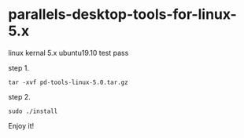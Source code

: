 # parallels-desktop-tools-for-linux-5.x
linux kernal 5.x
ubuntu19.10 test pass

step 1.
```
tar -xvf pd-tools-linux-5.0.tar.gz
```
step 2.
```
sudo ./install
```
Enjoy it!
